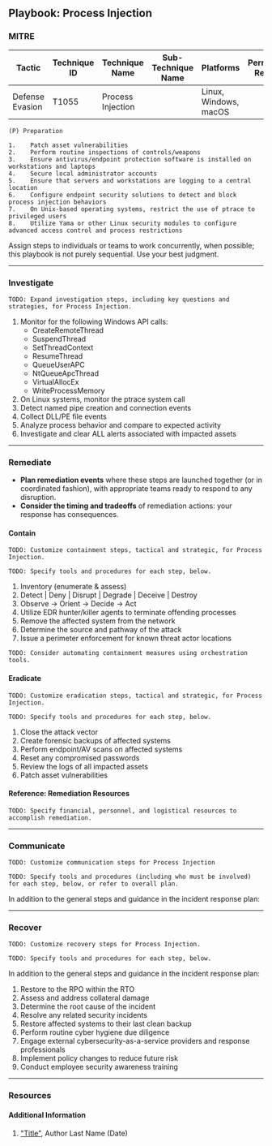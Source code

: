 ## Playbook: Process Injection

### MITRE

| Tactic | Technique ID | Technique Name | Sub-Technique Name | Platforms | Permissions Required |
| ------ | ------------ | -------------- | ------------------ |---------- |--------------------- |
|Defense Evasion|T1055|Process Injection|                     |Linux, Windows, macOS|                      |


```
(P) Preparation
  
1.    Patch asset vulnerabilities
2.    Perform routine inspections of controls/weapons
3.    Ensure antivirus/endpoint protection software is installed on workstations and laptops
4.    Secure local administrator accounts
5.    Ensure that servers and workstations are logging to a central location
6.    Configure endpoint security solutions to detect and block process injection behaviors
7.    On Unix-based operating systems, restrict the use of ptrace to privileged users
8.    Utilize Yama or other Linux security modules to configure advanced access control and process restrictions
```
  
Assign steps to individuals or teams to work concurrently, when possible; this playbook is not purely sequential. Use your best judgment.

--------------

### Investigate

`TODO: Expand investigation steps, including key questions and strategies, for Process Injection.`

1. Monitor for the following Windows API calls:
    * CreateRemoteThread
    * SuspendThread
    * SetThreadContext
    * ResumeThread
    * QueueUserAPC
    * NtQueueApcThread
    * VirtualAllocEx
    * WriteProcessMemory
2. On Linux systems, monitor the ptrace system call
3. Detect named pipe creation and connection events
4. Collect DLL/PE file events
5. Analyze process behavior and compare to expected activity
6. Investigate and clear ALL alerts associated with impacted assets


--------------

### Remediate

* **Plan remediation events** where these steps are launched together (or in coordinated fashion), with appropriate teams ready to respond to any disruption.
* **Consider the timing and tradeoffs** of remediation actions: your response has consequences.

#### Contain

`TODO: Customize containment steps, tactical and strategic, for Process Injection.`

`TODO: Specify tools and procedures for each step, below.`

1.    Inventory (enumerate & assess)
2.    Detect | Deny | Disrupt | Degrade | Deceive | Destroy
3.    Observe -> Orient -> Decide -> Act
4.    Utilize EDR hunter/killer agents to terminate offending processes
5.    Remove the affected system from the network
6.    Determine the source and pathway of the attack
7.    Issue a perimeter enforcement for known threat actor locations

`TODO: Consider automating containment measures using orchestration tools.`

#### Eradicate

`TODO: Customize eradication steps, tactical and strategic, for Process Injection.`

`TODO: Specify tools and procedures for each step, below.`

1.    Close the attack vector
2.    Create forensic backups of affected systems
3.    Perform endpoint/AV scans on affected systems
4.    Reset any compromised passwords
5.    Review the logs of all impacted assets
6.    Patch asset vulnerabilities

#### Reference: Remediation Resources

`TODO: Specify financial, personnel, and logistical resources to accomplish remediation.`

--------------

### Communicate

`TODO: Customize communication steps for Process Injection`

`TODO: Specify tools and procedures (including who must be involved) for each step, below, or refer to overall plan.`

In addition to the general steps and guidance in the incident response plan:


 
--------------

### Recover

`TODO: Customize recovery steps for Process Injection.`

`TODO: Specify tools and procedures for each step, below.`

In addition to the general steps and guidance in the incident response plan:

1.    Restore to the RPO within the RTO
2.    Assess and address collateral damage
3.    Determine the root cause of the incident
4.    Resolve any related security incidents
5.    Restore affected systems to their last clean backup
6.    Perform routine cyber hygiene due diligence
7.    Engage external cybersecurity-as-a-service providers and response professionals
8.    Implement policy changes to reduce future risk
9.    Conduct employee security awareness training

--------------

### Resources

#### Additional Information

1. <a name="identity-and-access-playbook-ref-1"></a>["Title"](#TODO-url), Author Last Name (Date)

